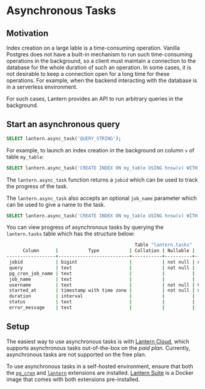 # Asynchronous Tasks

## Motivation

Index creation on a large lable is a time-consuming operation. Vanilla Postgres does not have a built-in mechanism to run such time-consuming operations in the background, so a client must maintain a connection to the database for the whole duration of such an operation. In some cases, it is not desirable to keep a connection open for a long time for these operations. For example, when the backend interacting with the database is in a serverless environment.

For such cases, Lantern provides an API to run arbitrary queries in the background.

## Start an asynchronous query

```sql
SELECT lantern.async_task('QUERY_STRING');
```

For example, to launch an index creation in the background on column `v` of table `my_table`:

```sql
SELECT lantern.async_task('CREATE INDEX ON my_table USING hnsw(v) WITH (m=16, ef_construction=8, ef=16);');
```

The `lantern.async_task` function returns a `jobid` which can be used to track the progress of the task.

The `lantern.async_task` also accepts an optional `job_name` parameter which can be used to give a name to the task.

```sql
SELECT lantern.async_task('CREATE INDEX ON my_table USING hnsw(v) WITH (m=16, ef_construction=8, ef=16);', 'Create index on my_table');
```

You can view progress of asynchronous tasks by querying the `lantern.tasks` table which has the structure below:

```bash
                                               Table "lantern.tasks"
      Column      |           Type           | Collation | Nullable |                   Default
------------------+--------------------------+-----------+----------+----------------------------------------------
 jobid            | bigint                   |           | not null | nextval('lantern.tasks_jobid_seq'::regclass)
 query            | text                     |           | not null |
 pg_cron_job_name | text                     |           |          |
 job_name         | text                     |           |          |
 username         | text                     |           | not null | CURRENT_USER
 started_at       | timestamp with time zone |           | not null | now()
 duration         | interval                 |           |          |
 status           | text                     |           |          |
 error_message    | text                     |           |          |
```

## Setup

The easiest way to use asynchronous tasks is with [Lantern Cloud](/), which supports asynchronous tasks out-of-the-box on the *paid plan*. Currently, asynchronous tasks are not supported on the free plan.

To use asynchronous tasks in a self-hosted environment, ensure that both the [`pg_cron`](https://github.com/citusdata/pg_cron) and [`lantern`](https://github.com/lanterndata/lantern) extensions are installed. [Lantern Suite](https://github.com/lanterndata/lantern-suite) is a Docker image that comes with both extensions pre-installed.
